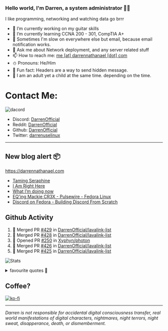 ### Hello world, I'm Darren, a system administrator 👨‍💻
I like programming, networking and watching data go brrr


- 🔭 I’m currently working on my guitar skills
- 🌴 I’m currently learning CCNA 200 - 301, CompTIA A+ 
- 🚀 Sometimes I'm slow on everywhere else but email, because email notification works.
- 💬 Ask me about Network deployment, and any server related stuff 
- 📫 How to reach me: [me [at] darrennathanael [dot] com](mailto:me@darrennathanael.com) 
- ⛄️ Pronouns: He/Him
- 🍪 Fun fact: Headers are a way to send hidden message.
- 🍻 I am an adult yet a child at the same time. depending on the time.

# Contact Me:

![dacord](https://discord.c99.nl/widget/theme-4/508296903960821771.png)

- Discord: [DarrenOfficial](https://discord.darrennathanael.com)
- Reddit: [DarrenOfficial](https://reddit.com/u/DarrenOfficiallol)
- Github: [DarrenOfficial](https://github.com/DarrenOfficial)
- Twitter: [darrenuselinux](https://twitter.com/darrenuselinux)


---
## New blog alert 📦
https://darrennathanael.com
<!-- BLOG-POST-LIST:START -->
- [Taming Seraphine](https://blog.darrennathanael.com/posts/taming-seraphine/)
- [I Am Right Here](https://blog.darrennathanael.com/posts/i-am-right-here/)
- [What I’m doing now](https://blog.darrennathanael.com/now/)
- [EQ&#39;ing Mackie CR3X - Pulsewire - Fedora Linux](https://blog.darrennathanael.com/posts/mackie-cr3x-eq/)
- [Discord on Fedora - Building Discord From Scratch](https://blog.darrennathanael.com/posts/discord-on-fedora/)
<!-- BLOG-POST-LIST:END -->

## Github Activity
<!--START_SECTION:activity-->
1. 🎉 Merged PR [#429](https://github.com/DarrenOfficial/lavalink-list/pull/429) in [DarrenOfficial/lavalink-list](https://github.com/DarrenOfficial/lavalink-list)
2. 🎉 Merged PR [#428](https://github.com/DarrenOfficial/lavalink-list/pull/428) in [DarrenOfficial/lavalink-list](https://github.com/DarrenOfficial/lavalink-list)
3. 💪 Opened PR [#250](https://github.com/Xyphyn/photon/pull/250) in [Xyphyn/photon](https://github.com/Xyphyn/photon)
4. 🎉 Merged PR [#426](https://github.com/DarrenOfficial/lavalink-list/pull/426) in [DarrenOfficial/lavalink-list](https://github.com/DarrenOfficial/lavalink-list)
5. 🎉 Merged PR [#425](https://github.com/DarrenOfficial/lavalink-list/pull/425) in [DarrenOfficial/lavalink-list](https://github.com/DarrenOfficial/lavalink-list)
<!--END_SECTION:activity-->


![Stats](https://github-readme-stats.vercel.app/api?username=DarrenOfficial&layout=compact&hide_border=true&hide_title=true&count_private=true&include_all_commits=true&show_icons=true&bg_color=00000000&text_color=c3c6ce&icon_color=4e64f7)


<details>
<summary>favourite quotes 🍻</summary>
<br>
<i>"Always trust what others say or write without ever questioning them. Especially their code."</i> -Albert Einstein
<br><br>
  <i>"If she this easy, then she prolly got a diseasy"</i> -Dr Martin Luther King
  <br><br>
  <i>"If a woman is giving you what you want, it is deception."</i> -Sun Tzu, Art of War
</details>


## Coffee?

[![ko-fi](https://ko-fi.com/img/githubbutton_sm.svg)](https://ko-fi.com/R6R1311CB)

---

_Darren is not responsible for accidental digital consciousness transfer, real world manifestations of digital characters, nightmares, night terrors, night sweat, disapperance, death, or dismemberment._
